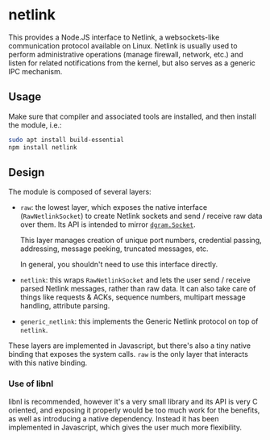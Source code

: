 # netlink

This provides a Node.JS interface to Netlink, a websockets-like
communication protocol available on Linux. Netlink is usually used
to perform administrative operations (manage firewall, network, etc.)
and listen for related notifications from the kernel, but also serves
as a generic IPC mechanism.


## Usage

Make sure that compiler and associated tools are installed, and then
install the module, i.e.:

~~~ bash
sudo apt install build-essential
npm install netlink
~~~

<!-- TODO: explain api -->


## Design

The module is composed of several layers:

  - `raw`: the lowest layer, which exposes the native
    interface (`RawNetlinkSocket`) to create Netlink sockets and
    send / receive raw data over them. Its API is intended to
    mirror [`dgram.Socket`](https://nodejs.org/api/dgram.html).

    This layer manages creation of unique port numbers, credential
    passing, addressing, message peeking, truncated messages, etc.

    In general, you shouldn't need to use this interface directly.

  - `netlink`: this wraps `RawNetlinkSocket` and lets the user
    send / receive parsed Netlink messages, rather than raw data. It
    can also take care of things like requests & ACKs, sequence numbers,
    multipart message handling, attribute parsing.
  
  - `generic_netlink`: this implements the Generic Netlink protocol
    on top of `netlink`.

These layers are implemented in Javascript, but there's also a tiny
native binding that exposes the system calls. `raw` is the only layer
that interacts with this native binding.

### Use of libnl

libnl is recommended, however it's a very small library and
its API is very C oriented, and exposing it properly would be
too much work for the benefits, as well as introducing a native
dependency. Instead it has been implemented in Javascript, which
gives the user much more flexibility.
